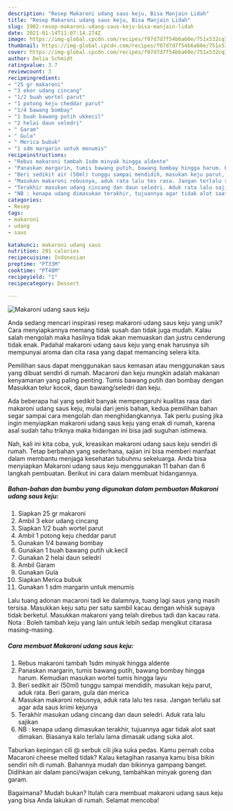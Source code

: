 ```yaml
---
description: "Resep Makaroni udang saus keju, Bisa Manjain Lidah"
title: "Resep Makaroni udang saus keju, Bisa Manjain Lidah"
slug: 1902-resep-makaroni-udang-saus-keju-bisa-manjain-lidah
date: 2021-01-14T11:07:14.274Z
image: https://img-global.cpcdn.com/recipes/f07d7d7f54b6a60e/751x532cq70/makaroni-udang-saus-keju-foto-resep-utama.jpg
thumbnail: https://img-global.cpcdn.com/recipes/f07d7d7f54b6a60e/751x532cq70/makaroni-udang-saus-keju-foto-resep-utama.jpg
cover: https://img-global.cpcdn.com/recipes/f07d7d7f54b6a60e/751x532cq70/makaroni-udang-saus-keju-foto-resep-utama.jpg
author: Delia Schmidt
ratingvalue: 3.7
reviewcount: 3
recipeingredient:
- "25 gr makaroni"
- "3 ekor udang cincang"
- "1/2 buah wortel parut"
- "1 potong keju cheddar parut"
- "1/4 bawang bombay"
- "1 buah bawang putih ukkecil"
- "2 helai daun seledri"
- " Garam"
- " Gula"
- " Merica bubuk"
- "1 sdm margarin untuk menumis"
recipeinstructions:
- "Rebus makaroni tambah 1sdm minyak hingga aldente"
- "Panaskan margarin, tumis bawang putih, bawang bombay hingga harum. Kemudian masukan wortel tumis hingga layu"
- "Beri sedikit air (50ml) tunggu sampai mendidih, masukan keju parut, aduk rata. Beri garam, gula dan merica"
- "Masukan makaroni rebusnya, aduk rata lalu tes rasa. Jangan terlalu sat agar ada saus krimi kejunya"
- "Terakhir masukan udang cincang dan daun seledri. Aduk rata lalu sajikan"
- "NB : kenapa udang dimasukan terakhir, tujuannya agar tidak alot saat dimakan. Biasanya kalo terlalu lama dimasak udang suka alot."
categories:
- Resep
tags:
- makaroni
- udang
- saus

katakunci: makaroni udang saus 
nutrition: 291 calories
recipecuisine: Indonesian
preptime: "PT33M"
cooktime: "PT48M"
recipeyield: "1"
recipecategory: Dessert

---
```



![Makaroni udang saus keju](https://img-global.cpcdn.com/recipes/f07d7d7f54b6a60e/751x532cq70/makaroni-udang-saus-keju-foto-resep-utama.jpg)

Anda sedang mencari inspirasi resep makaroni udang saus keju yang unik? Cara menyiapkannya memang tidak susah dan tidak juga mudah. Kalau salah mengolah maka hasilnya tidak akan memuaskan dan justru cenderung tidak enak. Padahal makaroni udang saus keju yang enak harusnya sih mempunyai aroma dan cita rasa yang dapat memancing selera kita.

Pemilihan saus dapat menggunakan saus kemasan atau menggunakan saus yang dibuat sendiri di rumah. Macaroni dan keju mungkin adalah makanan kenyamanan yang paling penting. Tumis bawang putih dan bombay dengan Masukkan telur kocok, daun bawang/seledri dan keju.

Ada beberapa hal yang sedikit banyak mempengaruhi kualitas rasa dari makaroni udang saus keju, mulai dari jenis bahan, kedua pemilihan bahan segar sampai cara mengolah dan menghidangkannya. Tak perlu pusing jika ingin menyiapkan makaroni udang saus keju yang enak di rumah, karena asal sudah tahu triknya maka hidangan ini bisa jadi suguhan istimewa.


Nah, kali ini kita coba, yuk, kreasikan makaroni udang saus keju sendiri di rumah. Tetap berbahan yang sederhana, sajian ini bisa memberi manfaat dalam membantu menjaga kesehatan tubuhmu sekeluarga. Anda bisa menyiapkan Makaroni udang saus keju menggunakan 11 bahan dan 6 langkah pembuatan. Berikut ini cara dalam membuat hidangannya.

<!--inarticleads1-->

##### Bahan-bahan dan bumbu yang digunakan dalam pembuatan Makaroni udang saus keju:

1. Siapkan 25 gr makaroni
1. Ambil 3 ekor udang cincang
1. Siapkan 1/2 buah wortel parut
1. Ambil 1 potong keju cheddar parut
1. Gunakan 1/4 bawang bombay
1. Gunakan 1 buah bawang putih uk.kecil
1. Gunakan 2 helai daun seledri
1. Ambil  Garam
1. Gunakan  Gula
1. Siapkan  Merica bubuk
1. Gunakan 1 sdm margarin untuk menumis


Lalu tuang adonan macaroni tadi ke dalamnya, tuang lagi saus yang masih tersisa. Masukkan keju satu per satu sambil kacau dengan whisk supaya tidak berketul. Masukkan makaroni yang telah direbus tadi dan kacau rata. Nota : Boleh tambah keju yang lain untuk lebih sedap mengikut citarasa masing-masing. 

<!--inarticleads2-->

##### Cara membuat Makaroni udang saus keju:

1. Rebus makaroni tambah 1sdm minyak hingga aldente
1. Panaskan margarin, tumis bawang putih, bawang bombay hingga harum. Kemudian masukan wortel tumis hingga layu
1. Beri sedikit air (50ml) tunggu sampai mendidih, masukan keju parut, aduk rata. Beri garam, gula dan merica
1. Masukan makaroni rebusnya, aduk rata lalu tes rasa. Jangan terlalu sat agar ada saus krimi kejunya
1. Terakhir masukan udang cincang dan daun seledri. Aduk rata lalu sajikan
1. NB : kenapa udang dimasukan terakhir, tujuannya agar tidak alot saat dimakan. Biasanya kalo terlalu lama dimasak udang suka alot.


Taburkan kepingan cili @ serbuk cili jika suka pedas. Kamu pernah coba Macaroni cheese melted tidak? Kalau ketagihan rasanya kamu bisa bikin sendiri nih di rumah. Bahannya mudah dan bikinnya gampang banget. Didihkan air dalam panci/wajan cekung, tambahkan minyak goreng dan garam. 

Bagaimana? Mudah bukan? Itulah cara membuat makaroni udang saus keju yang bisa Anda lakukan di rumah. Selamat mencoba!
